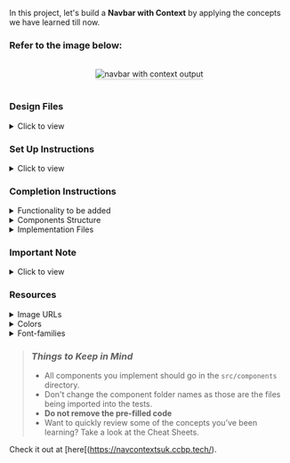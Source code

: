 In this project, let's build a **Navbar with Context** by applying the concepts we have learned till now.

### Refer to the image below:

<br/>
<div style="text-align: center;">
    <img src="https://assets.ccbp.in/frontend/content/react-js/navbar-with-context-output.gif" alt="navbar with context output" style="max-width:70%;box-shadow:0 2.8px 2.2px rgba(0, 0, 0, 0.12)">
</div>
<br/>

### Design Files

<details>
<summary>Click to view</summary>

- [Extra Small (Size < 576px) and Small (Size >= 576px) - Home](https://assets.ccbp.in/frontend/content/react-js/navbar-with-context-home-sm-outputs.png)
- [Extra Small (Size < 576px) and Small (Size >= 576px) - About](https://assets.ccbp.in/frontend/content/react-js/navbar-with-context-about-sm-outputs.png)
- [Extra Small (Size < 576px) and Small (Size >= 576px) - Not Found](https://assets.ccbp.in/frontend/content/react-js/navbar-with-context-not-found-sm-outputs.png)
- [Medium (Size >= 768px), Large (Size >= 992px) and Extra Large (Size >= 1200px) - Home Light Theme](https://assets.ccbp.in/frontend/content/react-js/navbar-with-context-home-light-theme-lg-output.png)
- [Medium (Size >= 768px), Large (Size >= 992px) and Extra Large (Size >= 1200px) - Home Dark Theme](https://assets.ccbp.in/frontend/content/react-js/navbar-with-context-home-dark-theme-lg-output.png)
- [Medium (Size >= 768px), Large (Size >= 992px) and Extra Large (Size >= 1200px) - About Light Theme](https://assets.ccbp.in/frontend/content/react-js/navbar-with-context-about-light-theme-lg-output.png)
- [Medium (Size >= 768px), Large (Size >= 992px) and Extra Large (Size >= 1200px) - About Dark Theme](https://assets.ccbp.in/frontend/content/react-js/navbar-with-context-about-dark-theme-lg-output.png)
- [Medium (Size >= 768px), Large (Size >= 992px) and Extra Large (Size >= 1200px) - Not Found Light Theme](https://assets.ccbp.in/frontend/content/react-js/navbar-with-context-not-found-light-theme-lg-output.png)
- [Medium (Size >= 768px), Large (Size >= 992px) and Extra Large (Size >= 1200px) - Not Found Dark Theme](https://assets.ccbp.in/frontend/content/react-js/navbar-with-context-not-found-dark-theme-lg-output.png)

</details>

### Set Up Instructions

<details>
<summary>Click to view</summary>

- Download dependencies by running `npm install`
- Start up the app using `npm start`
</details>

### Completion Instructions

<details>
<summary>Functionality to be added</summary>
<br/>

The app must have the following functionalities

- Initially, the app should consists of light theme
- When the dark theme image is clicked in the respective route
  - The dark theme image should be changed to light theme image
  - The app should be changed to dark mode
- when the light theme image is clicked in the Respective route
  - The light theme image should be changed to dark theme image
  - The app should be changed to light mode
- The Theme Context has an object as a value with the following properties
  - `isDarkTheme` - this key is used to change the theme
  - `toggleTheme` - this method is used to update the value of the `isDarkTheme`
- When an undefined path is provided in the URL then the page should navigate to the NotFound Route

</details>

<details>
<summary>Components Structure</summary>

<br/>
<div style="text-align: center;">
    <img src="https://assets.ccbp.in/frontend/content/react-js/navbar-with-context-component-structure-breakdown-home.png" alt="component structure breakdown Home" style="max-width:100%;box-shadow:0 2.8px 2.2px rgba(0, 0, 0, 0.12)">
</div>
<br/>
<div style="text-align: center;">
    <img src="https://assets.ccbp.in/frontend/content/react-js/navbar-with-context-component-structure-breakdown-about.png" alt="component structure breakdown About" style="max-width:100%;box-shadow:0 2.8px 2.2px rgba(0, 0, 0, 0.12)">
</div>
<br/>

</details>

<details>
<summary>Implementation Files</summary>
<br/>

Use these files to complete the implementation:

- `src/App.js`
- `src/components/Home/index.js`
- `src/components/Home/index.css`
- `src/components/About/index.js`
- `src/components/About/index.css`
- `src/components/Navbar/index.js`
- `src/components/Navbar/index.css`
- `src/components/NotFound/index.css`
- `src/components/NotFound/index.js`

</details>

### Important Note

<details>
<summary>Click to view</summary>

<br/>

**The following instructions are required for the tests to pass**

- The **Home** image for light theme and dark theme should have the alt attribute value as `home`
- The **About** image for light theme and dark theme should have the alt attribute value as `about`
- The **Website Logo** image for light theme and dark theme should have the alt attribute value as `website logo`
- The **Theme** image for light theme and dark theme should have the alt attribute value as `theme`
- The Theme button should have the data-testid as `theme`

</details>

### Resources

<details>
<summary>Image URLs</summary>

- [https://assets.ccbp.in/frontend/react-js/home-light-img.png](https://assets.ccbp.in/frontend/react-js/home-light-img.png)

- [https://assets.ccbp.in/frontend/react-js/home-dark-img.png](https://assets.ccbp.in/frontend/react-js/home-dark-img.png)

- [https://assets.ccbp.in/frontend/react-js/about-light-img.png](https://assets.ccbp.in/frontend/react-js/about-light-img.png)

- [https://assets.ccbp.in/frontend/react-js/about-dark-img.png](https://assets.ccbp.in/frontend/react-js/about-dark-img.png)

- [https://assets.ccbp.in/frontend/react-js/website-logo-light-theme-img.png](https://assets.ccbp.in/frontend/react-js/website-logo-light-theme-img.png)

- [https://assets.ccbp.in/frontend/react-js/website-logo-dark-theme-img.png](https://assets.ccbp.in/frontend/react-js/website-logo-dark-theme-img.png)

- [https://assets.ccbp.in/frontend/react-js/light-theme-img.png](https://assets.ccbp.in/frontend/react-js/light-theme-img.png)

- [https://assets.ccbp.in/frontend/react-js/dark-theme-img.png](https://assets.ccbp.in/frontend/react-js/dark-theme-img.png)

- [https://assets.ccbp.in/frontend/react-js/not-found-img.png](https://assets.ccbp.in/frontend/react-js/not-found-img.png) alt should be **not found**

</details>

<details>
<summary>Colors</summary>

<br/>

<div style="background-color: #000000; width: 150px; padding: 10px; color: white">Hex: #000000</div>
<div style="background-color: #ffffff; width: 150px; padding: 10px; color: black">Hex: #ffffff</div>
<div style="background-color: #1e293b; width: 150px; padding: 10px; color: white">Hex: #1e293b</div>
<div style="background-color: #333333; width: 150px; padding: 10px; color: white">Hex: #333333</div>
<div style="background-color: #dcdcdc; width: 150px; padding: 10px; color: black">Hex: #dcdcdc</div>
<div style="background-color: #171f46; width: 150px; padding: 10px; color: white">Hex: #171f46</div>
<div style="background-color: #334155; width: 150px; padding: 10px; color: white">Hex: #334155</div>
<div style="background-color: #64748b; width: 150px; padding: 10px; color: white">Hex: #64748b</div>
<div style="background-color: #f8fafc; width: 150px; padding: 10px; color: black">Hex: #f8fafc</div>

</details>

<details>
<summary>Font-families</summary>

- Roboto

</details>

> ### _Things to Keep in Mind_
>
> - All components you implement should go in the `src/components` directory.
> - Don't change the component folder names as those are the files being imported into the tests.
> - **Do not remove the pre-filled code**
> - Want to quickly review some of the concepts you’ve been learning? Take a look at the Cheat Sheets.

Check it  out at [here[(https://navcontextsuk.ccbp.tech/).
